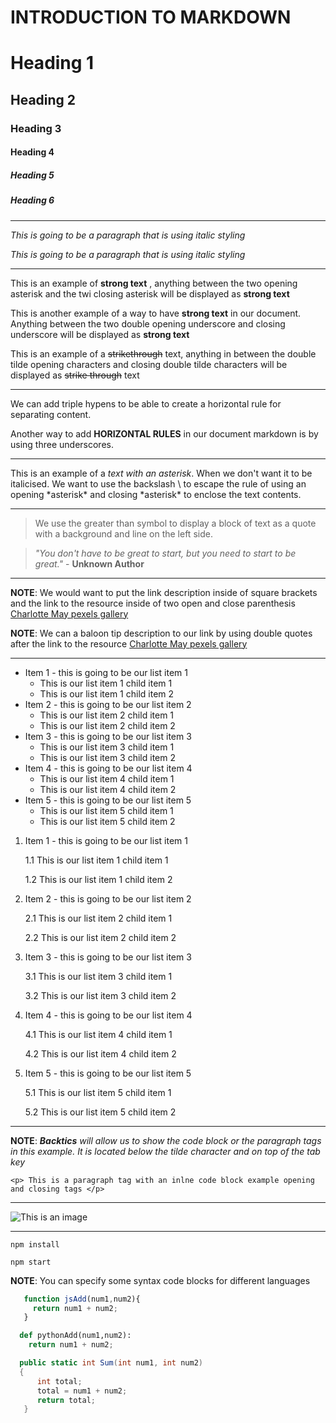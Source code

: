 # INTRODUCTION TO MARKDOWN

<!--HEADING-->
# Heading 1

## Heading 2

### Heading 3

#### Heading 4

##### Heading 5

##### Heading 6

---

<!--Italics-->

_This is going to be a paragraph that is using italic styling_

*This is going to be a paragraph that is using italic styling*

---

<!--Strong-->

This is an example of **strong text** , anything between the two opening asterisk and the twi closing asterisk will be displayed as **strong text**

This is another example of a way to have __strong text__ in our document. Anything between the two double opening underscore and closing underscore will be displayed as __strong text__

<!--Strike Through-->

This is an example of a ~~strikethrough~~ text, anything in between the double tilde opening characters and closing double tilde characters will be displayed as ~~strike through~~ text

---
<!--Horizontal Rule-->

We can add triple hypens to be able to create a horizontal rule for separating content.

Another way to add __HORIZONTAL RULES__ in our document markdown is by using three underscores.
___

<!--Escape Character Rule using Backslash-->

This is an example of a *text with an asterisk*. When we don't want it to be italicised. We want to use the backslash \ to escape the rule of using an opening \*asterisk* and closing \*asterisk* to enclose the text contents.

---

<!--Blockquote Rule-->

> We use the greater than symbol to display a block of text as a quote with a background and line on the left side.

> *"You don't have to be great to start, but you need to start to be great."* - __Unknown Author__

---

<!--Link Rule-->

**NOTE**: We would want to put the link description inside of square brackets and the link to the resource inside of two open and close parenthesis
[Charlotte May pexels gallery](https://images.pexels.com/photos/5946966/pexels-photo-5946966.jpeg?auto=compress&cs=tinysrgb&w=1260&h=750&dpr=2)

__NOTE__: We can a baloon tip description to our link by using double quotes after the link to the resource
[Charlotte May pexels gallery](https://images.pexels.com/photos/5946966/pexels-photo-5946966.jpeg?auto=compress&cs=tinysrgb&w=1260&h=750&dpr=2 "This is from Charlotte May pexel photo gallery")


---

<!--List Item Rules-->

<!--UNORDERED LISTS-->

* Item 1 - this is going to be our list item 1
  *    This is our list item 1 child item 1
  *    This is our list item 1 child item 2
* Item 2 - this is going to be our list item 2
  *    This is our list item 2 child item 1
  *    This is our list item 2 child item 2
* Item 3 - this is going to be our list item 3
  *    This is our list item 3 child item 1
  *    This is our list item 3 child item 2
* Item 4 - this is going to be our list item 4
  *    This is our list item 4 child item 1
  *    This is our list item 4 child item 2
* Item 5 - this is going to be our list item 5
  *    This is our list item 5 child item 1
  *    This is our list item 5 child item 2

<!--ORDERED LISTS-->

1. Item 1 - this is going to be our list item 1

    1.1 This is our list item 1 child item 1
    
    1.2 This is our list item 1 child item 2
    
2. Item 2 - this is going to be our list item 2
    
    2.1 This is our list item 2 child item 1
    
    2.2 This is our list item 2 child item 2
    
3. Item 3 - this is going to be our list item 3
    
    3.1 This is our list item 3 child item 1
    
    3.2 This is our list item 3 child item 2
    
4. Item 4 - this is going to be our list item 4
    
    4.1 This is our list item 4 child item 1
    
    4.2 This is our list item 4 child item 2

5. Item 5 - this is going to be our list item 5
   
    5.1 This is our list item 5 child item 1
    
    5.2 This is our list item 5 child item 2

---

<!--Code Block Inline Example Rule-->

**NOTE**: *__Backtics__ will allow us to show the code block or the paragraph tags in this example. It is located  below the tilde character and on top of the tab key*

`<p> This is a paragraph tag with an inlne code block example opening and closing tags </p>`

---

<!--IMAGE Rule-->

![This is an image](https://images.pexels.com/photos/3551722/pexels-photo-3551722.jpeg?auto=compress&cs=tinysrgb&w=1260&h=750&dpr=2 "Link to a coffee image")


---

<!--GITHUB FLAVOR SET OF CODE BLOCK-->

<!--CODE BLOCKS FOR GITHUB DOCUMENTATIONA-->

```install npm
npm install

npm start
```

**NOTE**: You can specify some syntax code blocks for different languages

```javascript
   function jsAdd(num1,num2){
     return num1 + num2;
   }
```

```python
  def pythonAdd(num1,num2):
    return num1 + num2;
```
```c#
  public static int Sum(int num1, int num2)
  {
      int total;
      total = num1 + num2;
      return total;
   }  
```
